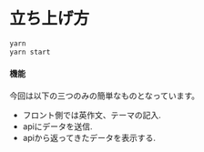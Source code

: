 # 立ち上げ方

```js
yarn
yarn start
```

#### 機能
今回は以下の三つのみの簡単なものとなっています。
- フロント側では英作文、テーマの記入. 
- apiにデータを送信. 
- apiから返ってきたデータを表示する.  

